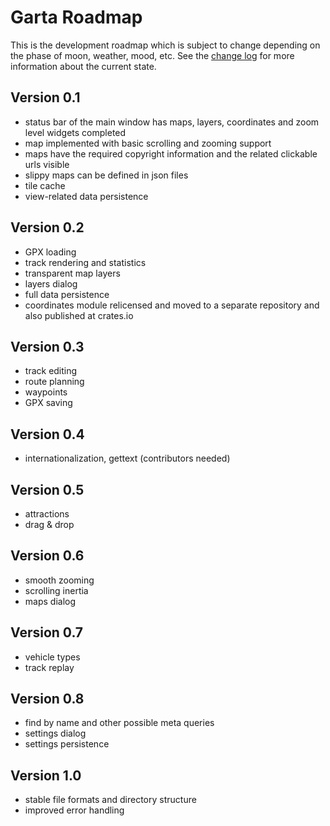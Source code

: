 # Garta Roadmap
This is the development roadmap which is subject to change depending on the phase of moon, weather, mood, etc. See the [change log](ChangeLog.md) for more information about the current state.

## Version 0.1
- status bar of the main window has maps, layers, coordinates and zoom level widgets completed
- map implemented with basic scrolling and zooming support
- maps have the required copyright information and the related clickable urls visible
- slippy maps can be defined in json files
- tile cache
- view-related data persistence 

## Version 0.2
- GPX loading
- track rendering and statistics
- transparent map layers
- layers dialog
- full data persistence
- coordinates module relicensed and moved to a separate repository and also published at crates.io

## Version 0.3
- track editing
- route planning
- waypoints
- GPX saving

## Version 0.4
- internationalization, gettext (contributors needed)

## Version 0.5
- attractions
- drag & drop

## Version 0.6
- smooth zooming
- scrolling inertia
- maps dialog

## Version 0.7
- vehicle types
- track replay

## Version 0.8
- find by name and other possible meta queries
- settings dialog
- settings persistence

## Version 1.0
- stable file formats and directory structure
- improved error handling 

